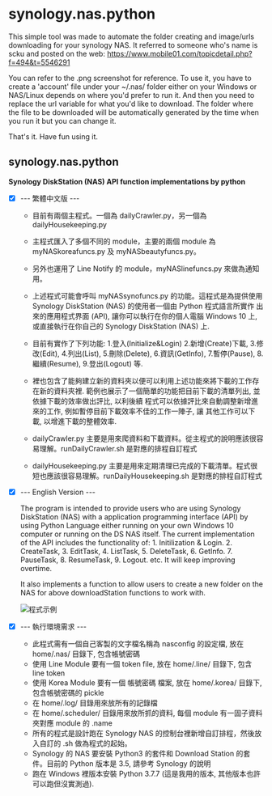 # synology.nas.python
This simple tool was made to automate the folder creating and image/urls downloading for your synology NAS.
It referred to someone who's name is scku and posted on the web:
https://www.mobile01.com/topicdetail.php?f=494&t=5546291 

You can refer to the .png screenshot for reference. 
To use it, you have to create a 'account' file under your ~/.nas/ folder either on your Windows or NAS/Linux depends on where you'd prefer to run it. And then you need to replace the url variable for what you'd like to download. The folder where the file to be downloaded will be automatically generated by the time when you run it but you can change it. 

That's it. Have fun using it.

## synology.nas.python
**Synology DiskStation (NAS) API function implementations by python**

- [x] --- 繁體中文版 ---

    * 目前有兩個主程式。一個為 dailyCrawler.py，另一個為 dailyHousekeeping.py
    * 主程式匯入了多個不同的 module，主要的兩個 module 為 myNASkoreafuncs.py 及 myNASbeautyfuncs.py。
    * 另外也運用了 Line Notify 的 module，myNASlinefuncs.py 來做為通知用。
    * 上述程式可能會呼叫 myNASsynofuncs.py 的功能。這程式是為提供使用 Synology DiskStation (NAS) 的使用者一個由 Python 程式語言所實作
    出來的應用程式界面 (API), 讓你可以執行在你的個人電腦 Windows 10 上, 或直接執行在你自己的 Synology DiskStation (NAS) 上.    
    * 目前有實作了下列功能: 
    1.登入(Initialize&Login) 
    2.新增(Create)下載, 
    3.修改(Edit), 
    4.列出(List), 
    5.刪除(Delete), 
    6.資訊(GetInfo),
    7.暫停(Pause), 
    8.繼續(Resume), 
    9.登出(Logout) 等.
    * 裡也包含了能夠建立新的資料夾以便可以利用上述功能來將下載的工作存在新的資料夾裡.
    範例也展示了一個簡單的功能把目前下載的清單列出, 並依據下載的效率做出評比, 以利後續
    程式可以依據評比來自動調整新增進來的工作, 例如暫停目前下載效率不佳的工作一陣子, 讓
    其他工作可以下載, 以增進下載的整體效率. 

    * dailyCrawler.py 主要是用來爬資料和下載資料。從主程式的說明應該很容易理解。runDailyCrawler.sh 是對應的排程自訂程式
    
    * dailyHousekeeping.py 主要是用來定期清理已完成的下載清單。程式很短也應該很容易理解。runDailyHousekeeping.sh 是對應的排程自訂程式
    
- [x] --- English Version ---

    The program is intended to provide users who are using Synology DiskStation (NAS)
    with a application programming interface (API) by using Python Language either 
    running on your own Windows 10 computer or running on the DS NAS itself. The 
    current implementation of the API includes the functionality of: 1. Initilization
    & Login. 2. CreateTask, 3. EditTask, 4. ListTask, 5. DeleteTask, 6. GetInfo.
    7. PauseTask, 8. ResumeTask, 9. Logout. etc. It will keep improving overtime.
    
    It also implements a function to allow users to create a new folder on the NAS
    for above downloadStation functions to work with.

    ![程式示例](https://github.com/spectreConstantine/synology.nas.python/blob/master/2020-05-02_032250.png)

- [x] --- 執行環境需求 ---

    * 此程式需有一個自己客製的文字檔名稱為 nasconfig 的設定檔, 放在 home/.nas/ 目錄下, 包含帳號密碼  
    * 使用 Line Module 要有一個 token file, 放在 home/.line/ 目錄下, 包含 line token
    * 使用 Korea Module 要有一個 帳號密碼 檔案, 放在 home/.korea/ 目錄下, 包含帳號密碼的 pickle
    * 在 home/.log/ 目錄用來放所有的記錄檔
    * 在 home/.scheduler/ 目錄用來放所抓的資料, 每個 module 有一固子資料夾對應 module 的 .name
    * 所有的程式是設計跑在 Synology NAS 的控制台裡新增自訂排程，然後放入自訂的 .sh 做為程式的起始。
    * Synology 的 NAS 要安裝 Python3 的套件和 Download Station 的套件。目前的 Python 版本是 3.5, 請參考 Synology 的說明
    * 跑在 Windows 裡版本安裝 Python 3.7.7 (這是我用的版本, 其他版本也許可以跑但沒實測過).
